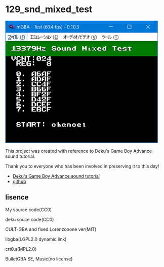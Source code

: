 # 129_snd_mixed_test

![test2](test2.png)

This project was created with reference to Deku's Game Boy Advance sound tutorial.

Thank you to everyone who has been involved in preserving it to this day!

- [Deku's Game Boy Advance sound tutorial](https://deku.gbadev.org/program/sound1.html)
- [github](https://github.com/stuij/deku-sound-tutorial)

## lisence

My source code(CC0)

deku souce code(CC0)

CULT-GBA and fixed Lorenzooone ver(MIT)

libgba(LGPL2.0 dynamic link)

crt0.s(MPL2.0)

BulletGBA SE, Music(no license)
